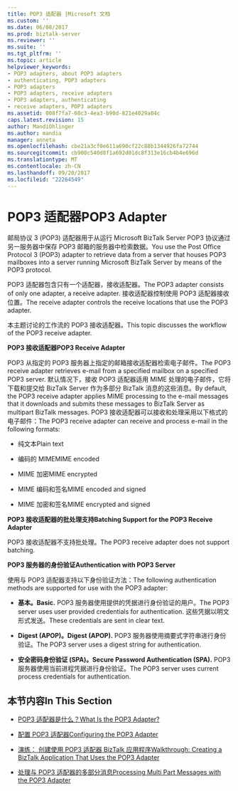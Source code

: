 ```yaml
---
title: POP3 适配器 |Microsoft 文档
ms.custom: ''
ms.date: 06/08/2017
ms.prod: biztalk-server
ms.reviewer: ''
ms.suite: ''
ms.tgt_pltfrm: ''
ms.topic: article
helpviewer_keywords:
- POP3 adapters, about POP3 adapters
- authenticating, POP3 adapters
- POP3 adapters
- POP3 adapters, receive adapters
- POP3 adapters, authenticating
- receive adapters, POP3 adapters
ms.assetid: 008f7fa7-60c3-4ea3-b90d-821e4029a04c
caps.latest.revision: 15
author: MandiOhlinger
ms.author: mandia
manager: anneta
ms.openlocfilehash: cbe21a3cf0e611a690cf22c88b1344926fa72744
ms.sourcegitcommit: cb908c540d8f1a692d01dc8f313e16cb4b4e696d
ms.translationtype: MT
ms.contentlocale: zh-CN
ms.lasthandoff: 09/20/2017
ms.locfileid: "22264549"
---
```

# <a name="pop3-adapter"></a><span data-ttu-id="24295-102">POP3 适配器</span><span class="sxs-lookup"><span data-stu-id="24295-102">POP3 Adapter</span></span>
<span data-ttu-id="24295-103">邮局协议 3 (POP3) 适配器用于从运行 Microsoft BizTalk Server POP3 协议通过另一服务器中保存 POP3 邮箱的服务器中检索数据。</span><span class="sxs-lookup"><span data-stu-id="24295-103">You use the Post Office Protocol 3 (POP3) adapter to retrieve data from a server that houses POP3 mailboxes into a server running Microsoft BizTalk Server by means of the POP3 protocol.</span></span>  
  
 <span data-ttu-id="24295-104">POP3 适配器包含只有一个适配器，接收适配器。</span><span class="sxs-lookup"><span data-stu-id="24295-104">The POP3 adapter consists of only one adapter, a receive adapter.</span></span> <span data-ttu-id="24295-105">接收适配器控制使用 POP3 适配器接收位置。</span><span class="sxs-lookup"><span data-stu-id="24295-105">The receive adapter controls the receive locations that use the POP3 adapter.</span></span>  
  
 <span data-ttu-id="24295-106">本主题讨论的工作流的 POP3 接收适配器。</span><span class="sxs-lookup"><span data-stu-id="24295-106">This topic discusses the workflow of the POP3 receive adapter.</span></span>  
  
 <span data-ttu-id="24295-107">**POP3 接收适配器**</span><span class="sxs-lookup"><span data-stu-id="24295-107">**POP3 Receive Adapter**</span></span>  
  
 <span data-ttu-id="24295-108">POP3 从指定的 POP3 服务器上指定的邮箱接收适配器检索电子邮件。</span><span class="sxs-lookup"><span data-stu-id="24295-108">The POP3 receive adapter retrieves e-mail from a specified mailbox on a specified POP3 server.</span></span> <span data-ttu-id="24295-109">默认情况下，接收 POP3 适配器适用 MIME 处理的电子邮件，它将下载和提交给 BizTalk Server 作为多部分 BizTalk 消息的这些消息。</span><span class="sxs-lookup"><span data-stu-id="24295-109">By default, the POP3 receive adapter applies MIME processing to the e-mail messages that it downloads and submits these messages to BizTalk Server as multipart BizTalk messages.</span></span> <span data-ttu-id="24295-110">POP3 接收适配器可以接收和处理采用以下格式的电子邮件：</span><span class="sxs-lookup"><span data-stu-id="24295-110">The POP3 receive adapter can receive and process e-mail in the following formats:</span></span>  
  
-   <span data-ttu-id="24295-111">纯文本</span><span class="sxs-lookup"><span data-stu-id="24295-111">Plain text</span></span>  
  
-   <span data-ttu-id="24295-112">编码的 MIME</span><span class="sxs-lookup"><span data-stu-id="24295-112">MIME encoded</span></span>  
  
-   <span data-ttu-id="24295-113">MIME 加密</span><span class="sxs-lookup"><span data-stu-id="24295-113">MIME encrypted</span></span>  
  
-   <span data-ttu-id="24295-114">MIME 编码和签名</span><span class="sxs-lookup"><span data-stu-id="24295-114">MIME encoded and signed</span></span>  
  
-   <span data-ttu-id="24295-115">MIME 加密和签名</span><span class="sxs-lookup"><span data-stu-id="24295-115">MIME encrypted and signed</span></span>  
  
 <span data-ttu-id="24295-116">**POP3 接收适配器的批处理支持**</span><span class="sxs-lookup"><span data-stu-id="24295-116">**Batching Support for the POP3 Receive Adapter**</span></span>  
  
 <span data-ttu-id="24295-117">POP3 接收适配器不支持批处理。</span><span class="sxs-lookup"><span data-stu-id="24295-117">The POP3 receive adapter does not support batching.</span></span>  
  
 <span data-ttu-id="24295-118">**POP3 服务器的身份验证**</span><span class="sxs-lookup"><span data-stu-id="24295-118">**Authentication with POP3 Server**</span></span>  
  
 <span data-ttu-id="24295-119">使用与 POP3 适配器支持以下身份验证方法：</span><span class="sxs-lookup"><span data-stu-id="24295-119">The following authentication methods are supported for use with the POP3 adapter:</span></span>  
  
-   <span data-ttu-id="24295-120">**基本。**</span><span class="sxs-lookup"><span data-stu-id="24295-120">**Basic.**</span></span> <span data-ttu-id="24295-121">POP3 服务器使用提供的凭据进行身份验证的用户。</span><span class="sxs-lookup"><span data-stu-id="24295-121">The POP3 server uses user provided credentials for authentication.</span></span>  <span data-ttu-id="24295-122">这些凭据以明文形式发送。</span><span class="sxs-lookup"><span data-stu-id="24295-122">These credentials are sent in clear text.</span></span>  
  
-   <span data-ttu-id="24295-123">**Digest (APOP)。**</span><span class="sxs-lookup"><span data-stu-id="24295-123">**Digest (APOP).**</span></span> <span data-ttu-id="24295-124">POP3 服务器使用摘要式字符串进行身份验证。</span><span class="sxs-lookup"><span data-stu-id="24295-124">The POP3 server uses a digest string for authentication.</span></span>  
  
-   <span data-ttu-id="24295-125">**安全密码身份验证 (SPA)。**</span><span class="sxs-lookup"><span data-stu-id="24295-125">**Secure Password Authentication (SPA).**</span></span> <span data-ttu-id="24295-126">POP3 服务器使用当前进程凭据进行身份验证。</span><span class="sxs-lookup"><span data-stu-id="24295-126">The POP3 server uses current process credentials for authentication.</span></span>  
  
## <a name="in-this-section"></a><span data-ttu-id="24295-127">本节内容</span><span class="sxs-lookup"><span data-stu-id="24295-127">In This Section</span></span>  
  
-   [<span data-ttu-id="24295-128">POP3 适配器是什么？</span><span class="sxs-lookup"><span data-stu-id="24295-128">What Is the POP3 Adapter?</span></span>](../core/what-is-the-pop3-adapter.md)  
  
-   [<span data-ttu-id="24295-129">配置 POP3 适配器</span><span class="sxs-lookup"><span data-stu-id="24295-129">Configuring the POP3 Adapter</span></span>](../core/configuring-the-pop3-adapter.md)  
  
-   [<span data-ttu-id="24295-130">演练： 创建使用 POP3 适配器 BizTalk 应用程序</span><span class="sxs-lookup"><span data-stu-id="24295-130">Walkthrough: Creating a BizTalk Application That Uses the POP3 Adapter</span></span>](../core/walkthrough-creating-a-biztalk-application-that-uses-the-pop3-adapter.md)  
  
-   [<span data-ttu-id="24295-131">处理与 POP3 适配器的多部分消息</span><span class="sxs-lookup"><span data-stu-id="24295-131">Processing Multi Part Messages with the POP3 Adapter</span></span>](../core/processing-multi-part-messages-with-the-pop3-adapter.md)